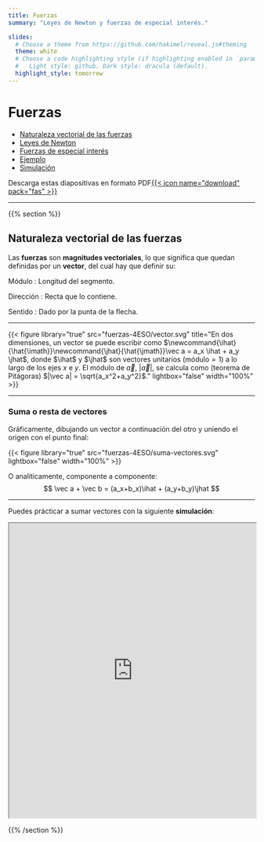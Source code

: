 ```yaml
---
title: Fuerzas
summary: "Leyes de Newton y fuerzas de especial interés."

slides:
  # Choose a theme from https://github.com/hakimel/reveal.js#theming
  theme: white
  # Choose a code highlighting style (if highlighting enabled in `params.toml`)
  #   Light style: github. Dark style: dracula (default).
  highlight_style: tomorrow
---
```


# Fuerzas

- [Naturaleza vectorial de las fuerzas](#/1)
- [Leyes de Newton](#/2)
- [Fuerzas de especial interés](#/3)
- [Ejemplo](#/4)
- [Simulación](#/5)

Descarga estas diapositivas en formato PDF[{{< icon name="download" pack="fas" >}}](?print-pdf#)

---

{{% section %}}

## Naturaleza vectorial de las fuerzas

Las **fuerzas** son **magnitudes vectoriales**, lo que significa que quedan definidas por un **vector**, del cual hay que definir su:

Módulo
: Longitud del segmento.

Dirección
: Recta que lo contiene.

Sentido
: Dado por la punta de la flecha.

---

{{< figure library="true" src="fuerzas-4ESO/vector.svg" title="En dos dimensiones, un vector se puede escribir como $\newcommand{\ihat}{\hat{\imath}}\newcommand{\jhat}{\hat{\jmath}}\vec a = a_x \ihat + a_y \jhat$, donde $\ihat$ y $\jhat$ son vectores unitarios ($\text{módulo} = 1$) a lo largo de los ejes $x$ e $y$. El módulo de $\vec a$, $|\vec a|$, se calcula como (teorema de Pitágoras) $|\vec a| = \sqrt{a_x^2+a_y^2}$." lightbox="false" width="100%" >}}

---

### Suma o resta de vectores
Gráficamente, dibujando un vector a continuación del otro y uniendo el origen con el punto final:

{{< figure library="true" src="fuerzas-4ESO/suma-vectores.svg" lightbox="false" width="100%" >}}

O analíticamente, componente a componente:
$$
\vec a + \vec b = (a_x+b_x)\ihat + (a_y+b_y)\jhat
$$

---

Puedes prácticar a sumar vectores con la siguiente **simulación**:

<iframe src="https://phet.colorado.edu/sims/html/vector-addition/latest/vector-addition_es.html" width="100%" height="600" scrolling="no" allowfullscreen></iframe>

{{% /section %}}